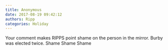 ```yaml
---
title: Anonymous
date: 2017-08-19 09:42:12
authors: Ripp
categories: Holiday
---
```


 Your comment makes RIPPS point shame on the person in the mirror. 
Burby was elected twice. Shame Shame Shame